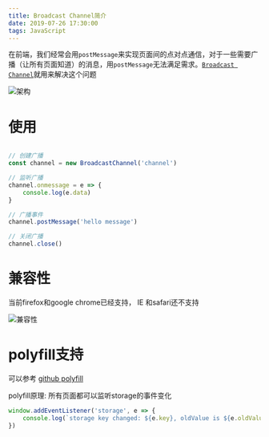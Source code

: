```yaml
---
title: Broadcast Channel简介
date: 2019-07-26 17:30:00
tags: JavaScript
---
```



在前端，我们经常会用`postMessage`来实现页面间的点对点通信，对于一些需要广播（让所有页面知道）的消息，用`postMessage`无法满足需求。[`Broadcast Channel`](https://developer.mozilla.org/en-US/docs/Web/API/Broadcast_Channel_API)就用来解决这个问题

![架构](https://g.asyncoder.com/20190726-1.png)

<!-- more -->


# 使用 

```javascript

// 创建广播
const channel = new BroadcastChannel('channel')

// 监听广播
channel.onmessage = e => {
    console.log(e.data)
}

// 广播事件
channel.postMessage('hello message')

// 关闭广播
channel.close()

```


# 兼容性

当前firefox和google chrome已经支持， IE 和safari还不支持

![兼容性](https://g.asyncoder.com/20190726-2.png)



# polyfill支持

可以参考 [github polyfill](https://gist.github.com/alexis89x/041a8e20a9193f3c47fb)

polyfill原理: 所有页面都可以监听storage的事件变化

```javascript
window.addEventListener('storage', e => {
    console.log(`storage key changed: ${e.key}, oldValue is ${e.oldValue}, newValue is ${e.newValue}`)
})
```

